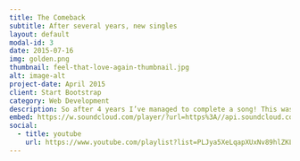 ```yaml
---
title: The Comeback
subtitle: After several years, new singles
layout: default
modal-id: 3
date: 2015-07-16
img: golden.png
thumbnail: feel-that-love-again-thumbnail.jpg
alt: image-alt
project-date: April 2015
client: Start Bootstrap
category: Web Development
description: So after 4 years I’ve managed to complete a song! This was originally a side project but continued it as I thought it had potential [Feel That Love Again]. Hope you like it! Don’t worry if it’s not your taste and is too different. Next track will be a Melodic Dubstep tune [Gaia], You might have noticed how I produce lots of different genres, that will always be the case.
embed: https://w.soundcloud.com/player/?url=https%3A//api.soundcloud.com/playlists/112964615&amp;color=ff5500&amp;auto_play=false&amp;hide_related=false&amp;show_comments=true&amp;show_user=true&amp;show_reposts=false
social:
  - title: youtube
    url: https://www.youtube.com/playlist?list=PLJya5XeLqapXUxNv89hlZKL6bAz7Vd4c4
---
```

